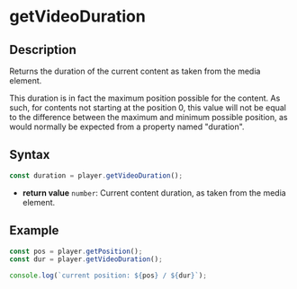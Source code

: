 # getVideoDuration

## Description

Returns the duration of the current content as taken from the media element.

<div class="note">
This duration is in fact the maximum position possible for the
content. As such, for contents not starting at the position 0, this value will
not be equal to the difference between the maximum and minimum possible
position, as would normally be expected from a property named "duration".
</div>

## Syntax

```js
const duration = player.getVideoDuration();
```

- **return value** `number`: Current content duration, as taken from the media element.

## Example

```js
const pos = player.getPosition();
const dur = player.getVideoDuration();

console.log(`current position: ${pos} / ${dur}`);
```
